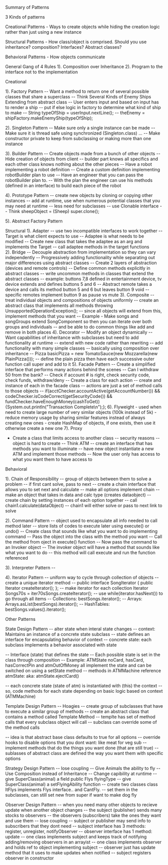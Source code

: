 Summary of Patterns

3 Kinds of patterns

Creational Patterns - Ways to create objects while hiding the creation logic rather than just using a new instance 

Structural Patterns - How class/object is comprised. Should you use inheritance? composition? Interfaces? Abstract classes? 

Behavioral Patterns - How objects communicate 

General Gang of 4 Rules 
1). Composition over Inheritance 
2). Program to the interface not to the implementation 

Creational 

1). Factory Pattern 
	-- Want a method to return one of several possible classes that share a superclass
	-- Think Several Kinds of Enemy Ships Extending from abstract class
	-- User enters input and based on input has to render a ship
	-- put if else logic in factory to determine what kind of ship to make 
	-- String typeOfShip = userInput.nextLine();
    -- theEnemy = shipFactory.makeEnemyShip(typeOfShip);

2). Singleton Pattern 
	-- Make sure only a single instance can be made 
	-- Make sure it is thread safe using synchronized (Singleton.class) ...
	-- Make constructor private to keep from subclassing or making more than one instance

3). Builder Pattern
	-- Create objects made from a bunch of other objects
	-- Hide creation of objects from client 
	-- builder part knows all specifics and each other class knows nothing about the other pieces
	-- Have a robot implementing a robot definition
	-- Create a custom definition implementing robotBuilder plan to use
	-- Have an engineer that you can pass the robotBuilder plan to. 
	-- With the plan the engineer can use his methods (defined in an interface) to
	   build each piece of the robot

4). Prototype Pattern 
	-- create new objects by cloning or copying other instances
	-- add at runtime, use when numerous potential classes that you may need at runtime
	-- less need for subclasses 
	-- use Clonable interface 
	-- Think sheepObject = (Sheep) super.clone();

5). Abstract Factory Pattern

Structural 
1). Adapter
	-- use two incompatible interfaces to work together 
	-- Target is what client expects to use
	-- Adaptee is what needs to be modified
	-- Create new class that takes the adaptee as an arg and implements the Target
	-- call adaptee methods in the target functions  
2). Bridge 
	-- Decouple abstraction from implementation so they can vary independently 
	-- Progressively adding functionality while separating out major differences using abstract classes 
	-- Create 2 layers of abstraction (devices and remote controls)
	--  Define common methods explicitly in abstract classes 
	-- write uncommon methods in classes that extend the abstract classes 
	-- example: buttons 7,8 defined in entertainment device, tv device extends and defines buttons 5 and 6
	-- Abstract remote takes a device and calls its method button 5 and 6 but leaves 
	 button 9 void 
	 -- specific remotes implement button 9 as pause vs mute
3). Composite
  -- treat individual objects and compositions of objects uniformly 
  -- create an abstract class that implements all methods throwing UnsupportedOperationException();
  -- since all objects will extend from this, implement methods that you want 
  -- Example - Make songs and songGroups extend SongComponent so then you can iterate over both groups and individuals 
  -- and be able to do common things like add and remove in both places
4). Decorator 
  -- Modify an object dynamically
  -- Want capabilities of inheritance with subclasses but need to add functionality at runtime 
  -- extend with new code rather than rewriting 
  -- add functionality with many simple classes
  -- basically using composition over inheritance 
  -- Pizza basicPizza = new TomatoSauce(new Mozzarella(new PlainPizza()));
  -- define the plain pizza then have each successive outer function call super and add to it 
5). Facade Pattern 
  -- Create a simplified interface that performs many actions behind the scenes
  -- Can I withdraw 50 from the bank? 
  -- Check if account # is right, check security code, check funds, withdraw/deny
  -- Create a class for each action 
  -- create and instance of each in the facade class 
  -- actions are just a set of method calls to those objects 
  -- if(acctChecker.accountActive(getAccountNumber()) && codeChecker.isCodeCorrect(getSecurityCode()) &&
      fundChecker.haveEnoughMoney(cashToGet)) {System.out.println("Transaction Complete\n");};
6). Flyweight 
    - used when need to create large number of very similar objects (100k instead of 5k)
    - reduce memory usage by sharing similar features instead of always creating new ones 
    - create HashMap of objects, if one exists, then use it otherwise create a new one 
7). Proxy 
  - Create a class that limits access to another class
  -- security reasons 
  -- object is hard to create
  -- Think ATM 
  -- create an interface that has methods you want to illuminate
  -- have new object instantiate a new ATM and implement those methods
  -- Now the user only has access to what you want them to have access to

Behavioral 

1). Chain of Responsibility 
  -- group of objects between them to solve a problem
  -- if first cant solve, pass to next 
  -- create a chain interface that allows you to set next and calculate
  -- make all options implement chain 
  -- make an object that takes in data and calc type (creates dataobject)
  -- create chain by setting instances of each option together
  -- call chain1.calculate(dataObject) 
  -- chain1 will either solve or pass to next link to solve

2). Command Pattern
  -- object used to encapsulate all info needed to call method later
  -- store lists of codes to execute later using execute() or undo()
  -- Create class that sounds like what you want to do implementing command
  -- Pass the object into the class with the method you want
  -- Call the method from oject in execute() function
  -- Now pass the command to an Invoker object
  -- The invoker object will have a method that sounds like what you want to do
  -- this method will call execute and run the function referenced

3). Interpreter Pattern
	--

4). Iterator Pattern 
  -- uniform way to cycle through collection of objects 
  -- create a unique iterator method 
  -- public interface SongIterator { public Iterator createIterator(); };
  -- make iterator for each collection Iterator Songs70s = iter70sSongs.createIterator();
  -- use while(iterator.hasNext()) to go through all items
  -- Collections: bestSongs.iterator();
  -- Arrays: Arrays.asList(bestSongs).iterator();
  -- HashTables: bestSongs.values().iterator();

Other Patterns 

State Design Pattern
-- alter state when interal state changes 
-- context: Maintains an instance of a concrete state subclass
-- state defines an interface for encapsulating behavior of context 
-- concrete state: each subclass implements a behavior associated with state

-- Interface (state) that defines the state 
-- Each possible state is set in the class through composition
-- Example: ATMState noCard, hasCard, hasCorrectPin and atmOutOfMoney
  all implement the state and can be switched on using a setState method
-- methods in ATMMachine reference atmState: aka: atmState.ejectCard()

-- each concrete state (state of atm) is instantiated with (this) the context
-- so, code methods for each state depending on basic logic based on context (ATMMachine)

Template Design Pattern
-- Hoagies 
-- create group of subclasses that have to execute a similar group of methods 
-- create an abstract class that contains a method called Template Method
-- templte has set of method calls that every subclass object will call 
--  subclass can override some of the method calls

-- idea is that abstract base class defaults to true for all options 
-- override hooks to disable options that you dont want: like meat for veg sub
-- implement methods that do the things you want done (that are still true)
-- sublasses of abstract class are defined the way you want them with specific options

Strategy Design Pattern
-- lose coupling
-- Give Animals the ability to fly
-- Use Composition instead of Inheritance 
-- Change capibility at runtime 
-- give SuperClass(animal) a field public Flys flyingType
-- give SuperClass(animal) a setFlyingAbility function
-- create two classes class ItFlys implements Flys interface.. and CantFly.
-- set them in the subclasses, can still set new from super if want to make dog fly

Observer Design Pattern
-- when you need many other objects to recieve update when another object changes
-- the subject (publisher) sends many stocks to observers
-- the observers (subscribers) take the ones they want and use them
-- lose coupling
-- subject or publisher may send info to subscribers that they dont need 
-- subject interface has 3 methods: register, unregister, notifyObserver
-- observer interface has 1 method: update
-- one class implements subject and keeps track of notifying adding/removing observers
  in an arrayist 
-- one class implements observer and holds ref to object implementing subject 
-- observer just has update method that it uses to make updates when notified
-- subject registers observer in constructor 

